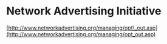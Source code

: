 <!--
id: 98020958
link: http://tumblr.atmos.org/post/98020958/network-advertising-initiative
slug: network-advertising-initiative
date: Sun Apr 19 2009 21:16:12 GMT-0700 (PDT)
publish: 2009-04-019
tags: 
title: Network Advertising Initiative
-->


Network Advertising Initiative
==============================

[http://www.networkadvertising.org/managing/opt\_out.asp](http://www.networkadvertising.org/managing/opt_out.asp)


